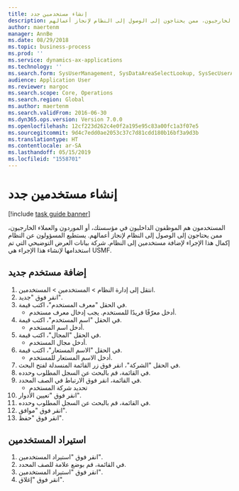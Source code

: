 ```yaml
---
title: إنشاء مستخدمين جدد
description: المستخدمون هم الموظفون الداخليون في مؤسستك، أو الموردون والعملاء الخارجيون، ممن يحتاجون إلى الوصول إلى النظام لإنجاز أعمالهم.
author: maertenm
manager: AnnBe
ms.date: 08/29/2018
ms.topic: business-process
ms.prod: ''
ms.service: dynamics-ax-applications
ms.technology: ''
ms.search.form: SysUserManagement, SysDataAreaSelectLookup, SysSecUserAddRoles, SysUserMSODSUserImport
audience: Application User
ms.reviewer: margoc
ms.search.scope: Core, Operations
ms.search.region: Global
ms.author: maertenm
ms.search.validFrom: 2016-06-30
ms.dyn365.ops.version: Version 7.0.0
ms.openlocfilehash: 12cf223d262c4e0f2a195e95c83a00fc1a3f07e5
ms.sourcegitcommit: 9d4c7edd0ae2053c37c7d81cdd180b16bf3a9d3b
ms.translationtype: HT
ms.contentlocale: ar-SA
ms.lasthandoff: 05/15/2019
ms.locfileid: "1558701"
---
```

# <a name="create-new-users"></a>إنشاء مستخدمين جدد

[!include [task guide banner](../../includes/task-guide-banner.md)]

المستخدمون هم الموظفون الداخليون في مؤسستك، أو الموردون والعملاء الخارجيون، ممن يحتاجون إلى الوصول إلى النظام لإنجاز أعمالهم. يستطيع المسؤولون عن النظام إكمال هذا الإجراء لإضافة مستخدمين إلى النظام. شركة بيانات العرض التوضيحي التي تم استخدامها لإنشاء هذا الإجراء هي USMF. 


## <a name="add-a-new-user"></a>إضافة مستخدم جديد
1. انتقل إلى إدارة النظام > المستخدمين > المستخدمين.
2. انقر فوق "جديد".
3. في الحقل "معرف المستخدم"، اكتب قيمة.
    * أدخل معرّفًا فريدًا للمستخدم. يجب إدخال معرف مستخدم.  
4. في الحقل "اسم المستخدم"، اكتب قيمة.
    * أدخل اسم المستخدم.  
5. في الحقل "المجال"، اكتب قيمة.
    * أدخل مجال المستخدم.  
6. في الحقل "الاسم المستعار"، اكتب قيمة.
    * أدخل الاسم المستعار للمستخدم.  
7. في الحقل "الشركة"، انقر فوق زر القائمة المنسدلة لفتح البحث.
8. في القائمة، قم بالبحث عن السجل المطلوب وحدده.
9. في القائمة، انقر فوق الارتباط في الصف المحدد.
    * تحديد شركة المستخدم  
10. انقر فوق "تعيين الأدوار".
11. في القائمة، قم بالبحث عن السجل المطلوب وحدده.
12. انقر فوق "موافق".
13. انقر فوق "حفظ".

## <a name="import-users"></a>استيراد المستخدمين
1. انقر فوق "استيراد المستخدمين".
2. في القائمة، قم بوضع علامة للصف المحدد.
3. انقر فوق "استيراد المستخدمين".
4. انقر فوق "إغلاق".

